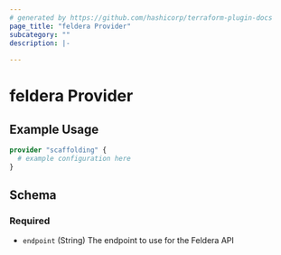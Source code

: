 ```yaml
---
# generated by https://github.com/hashicorp/terraform-plugin-docs
page_title: "feldera Provider"
subcategory: ""
description: |-
  
---
```


# feldera Provider



## Example Usage

```terraform
provider "scaffolding" {
  # example configuration here
}
```

<!-- schema generated by tfplugindocs -->
## Schema

### Required

- `endpoint` (String) The endpoint to use for the Feldera API

